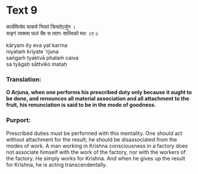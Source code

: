# Text 9

कार्यमित्येव यत्कर्म नियतं क्रियतेऽर्जुन ।  
सङ्गं त्यक्त्वा फलं चैव स त्यागः सात्त्विको मतः ॥९॥

kāryam ity eva yat karma  
niyataḿ kriyate 'rjuna  
sańgaḿ tyaktvā phalaḿ caiva  
sa tyāgaḥ sāttviko mataḥ



### Translation:

**O Arjuna, when one performs his prescribed duty only because it ought to be done, and renounces all material association and all attachment to the fruit, his renunciation is said to be in the mode of goodness.**

### Purport:

Prescribed duties must be performed with this mentality. One should act without attachment for the result; he should be disassociated from the modes of work. A man working in Krishna consciousness in a factory does not associate himself with the work of the factory, nor with the workers of the factory. He simply works for Krishna. And when he gives up the result for Krishna, he is acting transcendentally.
